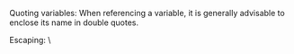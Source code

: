 Quoting variables:
When referencing a variable, it is generally advisable to enclose its name in double quotes.

Escaping: \ 